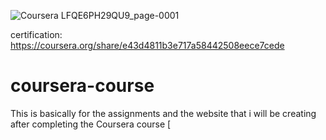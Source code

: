![Coursera LFQE6PH29QU9_page-0001](https://user-images.githubusercontent.com/112200252/236879592-54287f7f-ee37-4d65-9c3c-3c32999d4f79.jpg)

certification: https://coursera.org/share/e43d4811b3e717a58442508eece7cede

# coursera-course
This is basically for the assignments and the website that i will be creating after completing the Coursera course
[
